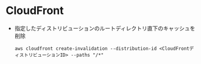 # CloudFront

- 指定したディストリビューションのルートディレクトリ直下のキャッシュを削除
  ```
  aws cloudfront create-invalidation --distribution-id <CloudFrontディストリビューションID> --paths "/*"
  ```
